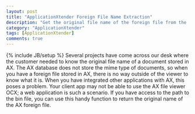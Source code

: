```yaml
---
layout: post
title: "ApplicationXtender Foreign File Name Extraction"
description: "Get the original file name of the foreign file from the .bin stored in AX."
category: "ApplicationXtender"
tags: [ApplicationXtender]
comments: true
---
```

{% include JB/setup %}
Several projects have come across our desk where the customer needed to know the original file name of a document stored in AX. The AX database does not store the mime type of documents, so when you have a foreign file stored in AX, there is no way outside of the viewer to know what it is. When you have integrated other applications with AX, this poses a problem. Your client app may not be able to use the AX file viewer OCX; a web application is such a scenario. If you have access to the path to the bin file, you can use this handy function to return the original name of the AX foreign file.

<script src="https://gist.github.com/sykaufax/7897493.js"></script>


